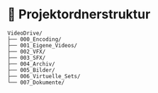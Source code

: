 # 📁 Projektordnerstruktur
````
VideoDrive/
├── 000_Encoding/
├── 001_Eigene_Videos/
├── 002_VFX/
├── 003_SFX/
├── 004_Archiv/
├── 005_Bilder/
├── 006_Virtuelle_Sets/
└── 007_Dokumente/

````
